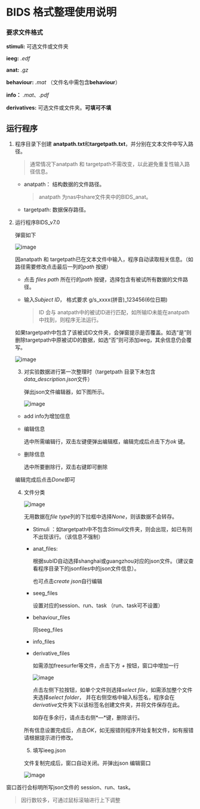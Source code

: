 # BIDS 格式整理使用说明

### 要求文件格式

**stimuli:**	可选文件或文件夹 

**ieeg:**	*.edf*

**anat:**	 *.gz*

**behaviour:**	 *.mat* （文件名中需包含**behaviour**）

**info：**	 *.mat*、*.pdf*

**derivatives:** 	可选文件或文件夹。**可填可不填**



## 运行程序

1. 程序目录下创建 **anatpath.txt**和**targetpath.txt**，并分别在文本文件中写入路径。

   > 通常情况下anatpath 和 targetpath不需改变，以此避免重复性输入路径信息。

   - anatpath： 结构数据的文件路径。

     >  anatpath 为nas中share文件夹中的BIDS_anat。

   - targetpath: 数据保存路径。

2. 运行程序BIDS_v7.0

   弹窗如下

   ![image](https://user-images.githubusercontent.com/22385389/62018425-3836ed00-b1ed-11e9-859e-e2d967647d72.png)

   因anatpath 和 targetpath已在文本文件中输入，程序自动读取相关信息。（如路径需要修改点击最后一列的*path* 按键）

   - 点击 *files path* 所在行的*path* 按键，选择包含有被试所有数据的文件路径。

   - 输入*Subject ID*， 格式要求 g/s_xxxx(拼音)_123456(6位日期)

     > ID 会与 anatpath中的被试ID进行匹配，如所输ID未能在anatpath中找到，则程序无法运行。

   

   如果targetpath中包含了该被试ID文件夹，会弹窗提示是否覆盖。如选“是”则删除targetpath中原被试ID的数据，如选“否”则可添加ieeg，其余信息仍会覆写。

   ![image](https://user-images.githubusercontent.com/22385389/62018831-f5761480-b1ee-11e9-96de-ab4b63d48dd5.png)

   3. 对实验数据进行第一次整理时（targetpath 目录下未包含*data_description.json*文件）

      弹出json文件编辑器，如下图所示。

      ![image](https://user-images.githubusercontent.com/22385389/62019323-f0b26000-b1f0-11e9-9b57-5cec4909201d.png)

   - add info为增加信息

   - 编辑信息

     选中所需编辑行，双击左键便弹出编辑框，编辑完成后点击下方*ok* 键。

   - 删除信息

     选中所要删除行，双击右键即可删除

   编辑完成后点击*Done*即可

   4. 文件分类

      ![image](https://user-images.githubusercontent.com/22385389/62019832-36702800-b1f3-11e9-831a-d7549e3c9e86.png)

      无用数据在*file type*列的下拉框中选择*None*，则该数据不会转存。

      - Stimuli ：如targetpath中不包含*Stimuli*文件夹，则会出现，如已有则不出现该行。（该信息不强制）

      - anat_files:

        根据subID自动选择shanghai或guangzhou对应的json文件。（建议查看程序目录下的jsonfiles中的json文件信息）。

        也可点击*create json*自行编辑

      - seeg_files

        设置对应的session、run、task （run、task可不设置）

      - behaviour_files

        同seeg_files

      - info_files

      - derivative_files

        如需添加freesurfer等文件，点击下方 *+* 按钮，窗口中增加一行

        ![image](https://user-images.githubusercontent.com/22385389/62022443-f9aa2e00-b1fe-11e9-939a-4effecde0157.png)

        点击左侧下拉按钮，如单个文件则选择*select file*，如需添加整个文件夹选择*select folder*， 并在右侧空格中输入标签名，程序会在*derivative*文件夹下以该标签名创建文件夹，并将文件保存在此。

        如存在多余行，请点击右侧*—*键，删除该行。

      所有信息设置完成后，点击*OK*，如无报错则程序开始复制文件，如有报错请根据提示进行修改。

      5. 填写ieeg.json

      文件复制完成后，窗口自动关闭。并弹出json 编辑窗口

      ![image](https://user-images.githubusercontent.com/22385389/62022764-565a1880-b200-11e9-9608-f4a9b9aa04f3.png)

窗口首行会标明所写json文件的 session、run、task。

> 因行数较多，可通过鼠标滚轴进行上下调整


